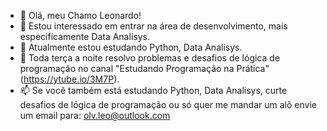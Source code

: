 - 👋 Olá, meu Chamo Leonardo!
- 👀 Estou interessado em entrar na área de desenvolvimento, mais especificamente Data Analisys.
- 🌱 Atualmente estou estudando Python, Data Analisys.
- 💞️ Toda terça a noite resolvo problemas e desafios de lógica de programação no canal "Estudando Programação na Prática" (https://ytube.io/3M7P).
- 📫 Se você também está estudando Python, Data Analisys, curte desafios de lógica de programação ou só quer me mandar um alô envie um email para: olv.leo@outlook.com
